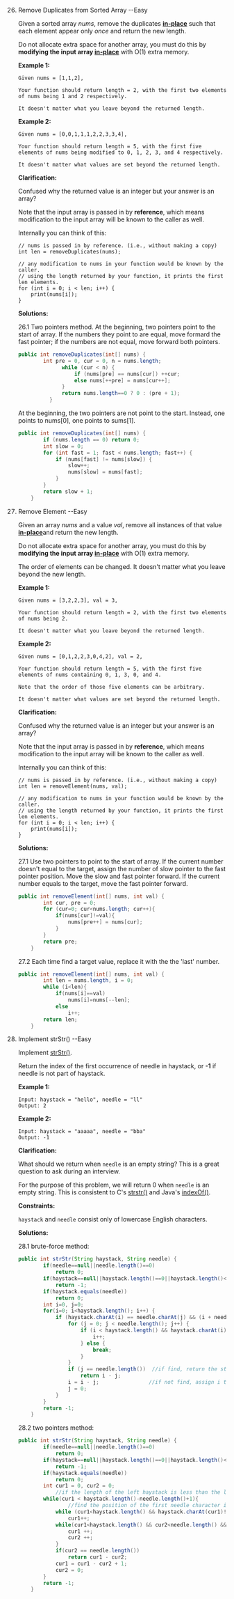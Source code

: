 26. Remove Duplicates from Sorted Array    --Easy

    Given a sorted array *nums*, remove the duplicates [**in-place**](https://en.wikipedia.org/wiki/In-place_algorithm) such that each element appear only *once* and return the new length.

    Do not allocate extra space for another array, you must do this by **modifying the input array [in-place](https://en.wikipedia.org/wiki/In-place_algorithm)** with O(1) extra memory.

    **Example 1:**

    ```
    Given nums = [1,1,2],
    
    Your function should return length = 2, with the first two elements of nums being 1 and 2 respectively.
    
    It doesn't matter what you leave beyond the returned length.
    ```

    **Example 2:**

    ```
    Given nums = [0,0,1,1,1,2,2,3,3,4],
    
    Your function should return length = 5, with the first five elements of nums being modified to 0, 1, 2, 3, and 4 respectively.
    
    It doesn't matter what values are set beyond the returned length.
    ```

    **Clarification:**

    Confused why the returned value is an integer but your answer is an array?

    Note that the input array is passed in by **reference**, which means modification to the input array will be known to the caller as well.

    Internally you can think of this:

    ```
    // nums is passed in by reference. (i.e., without making a copy)
    int len = removeDuplicates(nums);
    
    // any modification to nums in your function would be known by the caller.
    // using the length returned by your function, it prints the first len elements.
    for (int i = 0; i < len; i++) {
        print(nums[i]);
    }
    ```

    **Solutions:**

    26.1 Two pointers method. At the beginning, two pointers point to the start of array. If the numbers they point to are equal, move formard the fast pointer; if the numbers are not equal, move forward both pointers.

    ```java
    public int removeDuplicates(int[] nums) {
            int pre = 0, cur = 0, n = nums.length;
                  while (cur < n) {
                      if (nums[pre] == nums[cur]) ++cur;
                      else nums[++pre] = nums[cur++];
                  }
                  return nums.length==0 ? 0 : (pre + 1);
              }
    ```

    At the beginning, the two pointers are not point to the start. Instead, one points to nums[0], one points to sums[1].

    ```java
    public int removeDuplicates(int[] nums) {
            if (nums.length == 0) return 0;
            int slow = 0;
            for (int fast = 1; fast < nums.length; fast++) {
                if (nums[fast] != nums[slow]) {
                    slow++;
                    nums[slow] = nums[fast];
                }
            }
            return slow + 1;
        }
    ```

27. Remove Element    --Easy

    Given an array *nums* and a value *val*, remove all instances of that value [**in-place**](https://en.wikipedia.org/wiki/In-place_algorithm)and return the new length.

    Do not allocate extra space for another array, you must do this by **modifying the input array [in-place](https://en.wikipedia.org/wiki/In-place_algorithm)** with O(1) extra memory.

    The order of elements can be changed. It doesn't matter what you leave beyond the new length.

    **Example 1:**

    ```
    Given nums = [3,2,2,3], val = 3,
    
    Your function should return length = 2, with the first two elements of nums being 2.
    
    It doesn't matter what you leave beyond the returned length.
    ```

    **Example 2:**

    ```
    Given nums = [0,1,2,2,3,0,4,2], val = 2,
    
    Your function should return length = 5, with the first five elements of nums containing 0, 1, 3, 0, and 4.
    
    Note that the order of those five elements can be arbitrary.
    
    It doesn't matter what values are set beyond the returned length.
    ```

    **Clarification:**

    Confused why the returned value is an integer but your answer is an array?

    Note that the input array is passed in by **reference**, which means modification to the input array will be known to the caller as well.

    Internally you can think of this:

    ```
    // nums is passed in by reference. (i.e., without making a copy)
    int len = removeElement(nums, val);
    
    // any modification to nums in your function would be known by the caller.
    // using the length returned by your function, it prints the first len elements.
    for (int i = 0; i < len; i++) {
        print(nums[i]);
    }
    ```

    **Solutions:**

    27.1 Use two pointers to point to the start of array. If the current number doesn't equal to the target, assign the number of slow pointer to the fast pointer position. Move the slow and fast pointer forward. If the current number equals to the target, move the fast pointer forward.

    ```java
    public int removeElement(int[] nums, int val) {
            int cur, pre = 0;
            for (cur=0; cur<nums.length; cur++){
                if(nums[cur]!=val){
                    nums[pre++] = nums[cur];
                }
            }
            return pre;
        }
    ```

    27.2 Each time find a target value, replace it with the the 'last' number.

    ```java
    public int removeElement(int[] nums, int val) {
            int len = nums.length, i = 0;
            while (i<len){
                if(nums[i]==val)
                    nums[i]=nums[--len];
                else
                    i++;
            return len;
        }
    ```

28. Implement strStr()    --Easy

    Implement [strStr()](http://www.cplusplus.com/reference/cstring/strstr/).

    Return the index of the first occurrence of needle in haystack, or **-1** if needle is not part of haystack.

    **Example 1:**

    ```
    Input: haystack = "hello", needle = "ll"
    Output: 2
    ```

    **Example 2:**

    ```
    Input: haystack = "aaaaa", needle = "bba"
    Output: -1
    ```

    **Clarification:**

    What should we return when `needle` is an empty string? This is a great question to ask during an interview.

    For the purpose of this problem, we will return 0 when `needle` is an empty string. This is consistent to C's [strstr()](http://www.cplusplus.com/reference/cstring/strstr/) and Java's [indexOf()](https://docs.oracle.com/javase/7/docs/api/java/lang/String.html#indexOf(java.lang.String)).

    **Constraints:**

    `haystack` and `needle` consist only of lowercase English characters.

    **Solutions:**

    28.1 brute-force method: 

    ```java
    public int strStr(String haystack, String needle) {
            if(needle==null||needle.length()==0)
                return 0;
            if(haystack==null||haystack.length()==0||haystack.length()<needle.length())
                return -1;
            if(haystack.equals(needle))
                return 0;
            int i=0, j=0;
            for(i=0; i<haystack.length(); i++) {
                if (haystack.charAt(i) == needle.charAt(j) && (i + needle.length() <= haystack.length())) {
                    for (j = 0; j < needle.length(); j++) {
                        if (i < haystack.length() && haystack.charAt(i) == needle.charAt(j)) {
                            i++;
                        } else {
                            break;
                        }
                    }
                    if (j == needle.length())  //if find, return the start position
                        return i - j;
                    i = i - j;                //if not find, assign i to the next position, reset j
                    j = 0;
                }
            }
            return -1;
        }
    ```

    28.2 two pointers method:

    ```java
    public int strStr(String haystack, String needle) {
            if(needle==null||needle.length()==0)
                return 0;
            if(haystack==null||haystack.length()==0||haystack.length()<needle.length())
                return -1;
            if(haystack.equals(needle))
                return 0;
            int cur1 = 0, cur2 = 0;
      			//if the length of the left haystack is less than the length of needle, it fails
            while(cur1 < haystack.length()-needle.length()+1){   
             		//find the position of the first needle character in the haystack string
                while (cur1<haystack.length() && haystack.charAt(cur1)!=needle.charAt(cur2)) 
                    cur1++;
                while(cur1<haystack.length() && cur2<needle.length() && haystack.charAt(cur1) == needle.charAt(cur2)){
                    cur1 ++;
                    cur2 ++;
                }
                if(cur2 == needle.length())
                    return cur1 - cur2;
                cur1 = cur1 - cur2 + 1;
                cur2 = 0;
            }
            return -1;
        }
    ```

    

